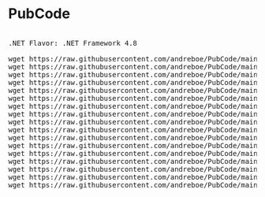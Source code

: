 # PubCode
<pre>

.NET Flavor: .NET Framework 4.8

wget https://raw.githubusercontent.com/andreboe/PubCode/main/PubCode.AppParams_v1.AppParams.cs
wget https://raw.githubusercontent.com/andreboe/PubCode/main/PubCode.AppParams_v1.Param.cs
wget https://raw.githubusercontent.com/andreboe/PubCode/main/PubCode.AppParams_v2.AppParams.cs
wget https://raw.githubusercontent.com/andreboe/PubCode/main/PubCode.AppParams_v2.Param.cs
wget https://raw.githubusercontent.com/andreboe/PubCode/main/PubCode.AppParams_v3.AppParams.cs
wget https://raw.githubusercontent.com/andreboe/PubCode/main/PubCode.AppParams_v3.Param.cs
wget https://raw.githubusercontent.com/andreboe/PubCode/main/PubCode.BaseTypeExt_v1.cs
wget https://raw.githubusercontent.com/andreboe/PubCode/main/PubCode.BaseTypeExt_v2.cs
wget https://raw.githubusercontent.com/andreboe/PubCode/main/PubCode.ConsoleMgr_v1.cs
wget https://raw.githubusercontent.com/andreboe/PubCode/main/PubCode.FTP_v1.cs
wget https://raw.githubusercontent.com/andreboe/PubCode/main/PubCode.ProcessMgr_v1.cs
wget https://raw.githubusercontent.com/andreboe/PubCode/main/PubCode.Robocopy_v1.cs
wget https://raw.githubusercontent.com/andreboe/PubCode/main/PubCode.SubApp_v1.cs
wget https://raw.githubusercontent.com/andreboe/PubCode/main/PubCode.SubApp_v2.cs
wget https://raw.githubusercontent.com/andreboe/PubCode/main/PubCode.SubApp_v3.cs
wget https://raw.githubusercontent.com/andreboe/PubCode/main/PubCode.SysInfo_v1.cs
wget https://raw.githubusercontent.com/andreboe/PubCode/main/PubCode.UpdateEXE_v1.cs

</pre>
